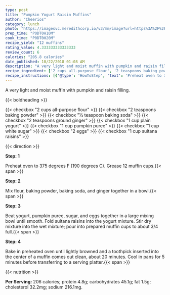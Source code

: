 ```yaml
---
type: post
title: "Pumpkin Yogurt Raisin Muffins"
author: "Cheerios"
category: lunch
photo: "https://imagesvc.meredithcorp.io/v3/mm/image?url=https%3A%2F%2Fimages.media-allrecipes.com%2Fuserphotos%2F1097743.jpg"
prep_time: "P0DT0H10M"
cook_time: "P0DT0H20M"
recipe_yield: "12 muffins"
rating_value: 4.333333333333333
review_count: 6
calories: "205.8 calories"
date_published: 10/22/2018 01:08 AM
description: "A very light and moist muffin with pumpkin and raisin filling."
recipe_ingredient: ['2 cups all-purpose flour', '2 teaspoons baking powder', '½ teaspoon baking soda', '2 teaspoons ground ginger', '1 cup plain yogurt', '1 cup pumpkin puree', '1 cup white sugar', '2 eggs', '1 cup sultana raisins']
recipe_instructions: [{'@type': 'HowToStep', 'text': 'Preheat oven to 375 degrees F (190 degrees C). Grease 12 muffin cups.\n'}, {'@type': 'HowToStep', 'text': 'Mix flour, baking powder, baking soda, and ginger together in a bowl.\n'}, {'@type': 'HowToStep', 'text': 'Beat yogurt, pumpkin puree, sugar, and eggs together in a large mixing bowl until smooth. Fold sultana raisins into the yogurt mixture. Stir dry mixture into the wet mixture; pour into prepared muffin cups to about 3/4 full.\n'}, {'@type': 'HowToStep', 'text': 'Bake in preheated oven until lightly browned and a toothpick inserted into the center of a muffin comes out clean, about 20 minutes. Cool in pans for 5 minutes before transferring to a serving platter.\n'}]
---
```


A very light and moist muffin with pumpkin and raisin filling. 

{{< boldheading >}}

{{< checkbox "2 cups all-purpose flour" >}}
{{< checkbox "2 teaspoons baking powder" >}}
{{< checkbox "½ teaspoon baking soda" >}}
{{< checkbox "2 teaspoons ground ginger" >}}
{{< checkbox "1 cup plain yogurt" >}}
{{< checkbox "1 cup pumpkin puree" >}}
{{< checkbox "1 cup white sugar" >}}
{{< checkbox "2  eggs" >}}
{{< checkbox "1 cup sultana raisins" >}}


{{< direction >}}

**Step: 1**

Preheat oven to 375 degrees F (190 degrees C). Grease 12 muffin cups.{{< span >}}

**Step: 2**

Mix flour, baking powder, baking soda, and ginger together in a bowl.{{< span >}}

**Step: 3**

Beat yogurt, pumpkin puree, sugar, and eggs together in a large mixing bowl until smooth. Fold sultana raisins into the yogurt mixture. Stir dry mixture into the wet mixture; pour into prepared muffin cups to about 3/4 full.{{< span >}}

**Step: 4**

Bake in preheated oven until lightly browned and a toothpick inserted into the center of a muffin comes out clean, about 20 minutes. Cool in pans for 5 minutes before transferring to a serving platter.{{< span >}}

{{< nutrition >}}

**Per Serving:** 206 calories; protein 4.8g; carbohydrates 45.1g; fat 1.5g; cholesterol 32.2mg; sodium 216.1mg.